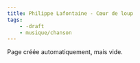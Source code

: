 ```yaml
---
title: Philippe Lafontaine - Cœur de loup
tags:
    - -draft
    - musique/chanson
---
```


Page créée automatiquement, mais vide.
